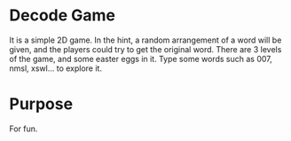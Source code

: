# Decode Game
It is a simple 2D game. In the hint, a random arrangement of a word will be given, and the players could try to get the original word. There are 3 levels of the game, and some easter eggs in it. Type some words such as 007, nmsl, xswl... to explore it.

# Purpose
For fun.

